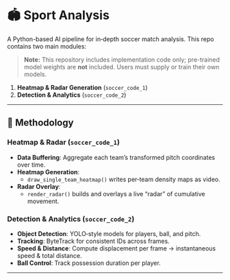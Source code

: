 # 🏟️ Sport Analysis

A Python-based AI pipeline for in‑depth soccer match analysis. This repo contains two main modules:

> **Note:** This repository includes implementation code only; pre-trained model weights are **not** included. Users must supply or train their own models.

1. **Heatmap & Radar Generation** (`soccer_code_1`)  
2. **Detection & Analytics** (`soccer_code_2`)  

---

## 🧠 Methodology

### Heatmap & Radar (`soccer_code_1`)
- **Data Buffering**: Aggregate each team’s transformed pitch coordinates over time.  
- **Heatmap Generation**:  
  - `draw_single_team_heatmap()` writes per‑team density maps as video.  
- **Radar Overlay**:  
  - `render_radar()` builds and overlays a live “radar” of cumulative movement.

### Detection & Analytics (`soccer_code_2`)
- **Object Detection**: YOLO‑style models for players, ball, and pitch.  
- **Tracking**: ByteTrack for consistent IDs across frames.  
- **Speed & Distance**: Compute displacement per frame → instantaneous speed & total distance.  
- **Ball Control**: Track possession duration per player.

---
